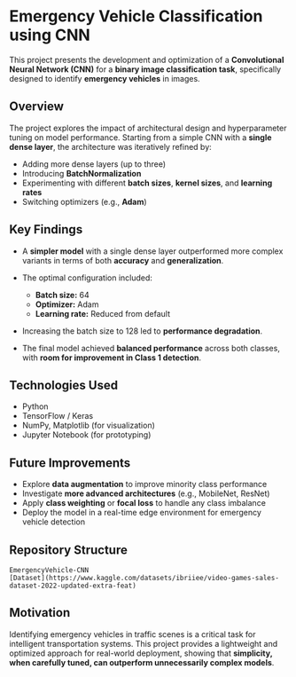 # Emergency Vehicle Classification using CNN

This project presents the development and optimization of a **Convolutional Neural Network (CNN)** for a **binary image classification task**, specifically designed to identify **emergency vehicles** in images.

## Overview

The project explores the impact of architectural design and hyperparameter tuning on model performance. Starting from a simple CNN with a **single dense layer**, the architecture was iteratively refined by:

* Adding more dense layers (up to three)
* Introducing **BatchNormalization**
* Experimenting with different **batch sizes**, **kernel sizes**, and **learning rates**
* Switching optimizers (e.g., **Adam**)

## Key Findings

* A **simpler model** with a single dense layer outperformed more complex variants in terms of both **accuracy** and **generalization**.
* The optimal configuration included:

  * **Batch size:** 64
  * **Optimizer:** Adam
  * **Learning rate:** Reduced from default
* Increasing the batch size to 128 led to **performance degradation**.
* The final model achieved **balanced performance** across both classes, with **room for improvement in Class 1 detection**.

## Technologies Used

* Python
* TensorFlow / Keras
* NumPy, Matplotlib (for visualization)
* Jupyter Notebook (for prototyping)

## Future Improvements

* Explore **data augmentation** to improve minority class performance
* Investigate **more advanced architectures** (e.g., MobileNet, ResNet)
* Apply **class weighting** or **focal loss** to handle any class imbalance
* Deploy the model in a real-time edge environment for emergency vehicle detection

## Repository Structure

```
EmergencyVehicle-CNN
[Dataset](https://www.kaggle.com/datasets/ibriiee/video-games-sales-dataset-2022-updated-extra-feat)
```

## Motivation

Identifying emergency vehicles in traffic scenes is a critical task for intelligent transportation systems. This project provides a lightweight and optimized approach for real-world deployment, showing that **simplicity, when carefully tuned, can outperform unnecessarily complex models**.
